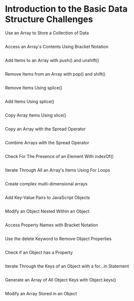 # Introduction to the Basic Data Structure Challenges

Use an Array to Store a Collection of Data
```js

```
Access an Array's Contents Using Bracket Notation
```js

```
Add Items to an Array with push() and unshift()
```js

```
Remove Items from an Array with pop() and shift()
```js

```
Remove Items Using splice()
```js

```
Add Items Using splice()
```js

```
Copy Array Items Using slice()
```js

```
Copy an Array with the Spread Operator
```js

```
Combine Arrays with the Spread Operator
```js

```
Check For The Presence of an Element With indexOf()
```js

```
Iterate Through All an Array's Items Using For Loops
```js

```
Create complex multi-dimensional arrays
```js

```
Add Key-Value Pairs to JavaScript Objects
```js

```
Modify an Object Nested Within an Object
```js

```
Access Property Names with Bracket Notation
```js

```
Use the delete Keyword to Remove Object Properties
```js

```
Check if an Object has a Property
```js

```
Iterate Through the Keys of an Object with a for...in Statement
```js

```
Generate an Array of All Object Keys with Object.keys()
```js

```
Modify an Array Stored in an Object
```js

```

